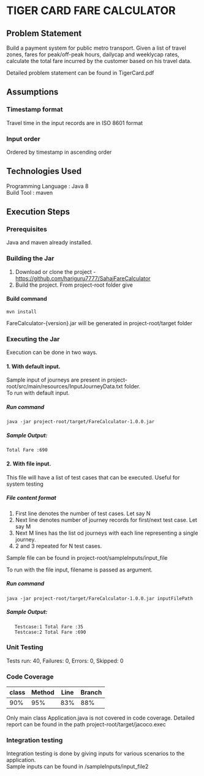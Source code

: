 # TIGER CARD FARE CALCULATOR
## Problem Statement
Build a payment system for public metro transport.
Given a list of travel zones, fares for peak/off-peak hours, dailycap and weeklycap rates,
calculate the total fare incurred by the customer based on his travel data.

Detailed problem statement can be found in TigerCard.pdf

## Assumptions
### Timestamp format
Travel time in the input records are in ISO 8601 format
### Input order
Ordered by timestamp in ascending order

## Technologies Used
Programming Language : Java 8  
Build Tool : maven

## Execution Steps
### Prerequisites
Java and maven already installed.

### Building the Jar
1. Download or clone the project - https://github.com/hariguru7777/SahajFareCalculator
2. Build the project. From project-root folder give  
#### Build command
  ```mvn install```  
    
FareCalculator-{version}.jar will be generated in project-root/target folder

### Executing the Jar 
Execution can be done in two ways.  
#### 1. With default input.
Sample input of journeys are present in project-root/src/main/resources/InputJourneyData.txt folder.  
To run with default input.
##### Run command
  ```java -jar project-root/target/FareCalculator-1.0.0.jar```  
  
#####  Sample Output:  
  ```Total Fare :690```  
  
#### 2. With file input.
This file will have a list of test cases that can be executed. Useful for system testing
##### File content format
1. First line denotes the number of test cases. Let say N
2. Next line denotes number of journey records for first/next test case. Let say M
3. Next M lines has the list od journeys with each line representing a single journey.
4. 2 and 3 repeated for N test cases.  

Sample file can be found in project-root/sampleInputs/input_file  

To run with the file input, filename is passed as argument.  
##### Run command
```java -jar project-root/target/FareCalculator-1.0.0.jar inputFilePath```  

##### Sample Output:  
  ```
     Testcase:1	Total Fare :35  
     Testcase:2	Total Fare :690
  ```
### Unit Testing 
Tests run: 40, Failures: 0, Errors: 0, Skipped: 0
### Code Coverage
|class|Method|Line|Branch|
|-----|------|----|------|
| 90% | 95%  |83% | 88%  |

Only main class Application.java is not covered in code coverage.
Detailed report can be found in the path project-root/target/jacoco.exec  

### Integration testing
Integration testing is done by giving inputs for various scenarios to the application.  
Sample inputs can be found in <project-root>/sampleInputs/input_file2
  
